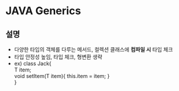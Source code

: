 # JAVA Generics
## 설명
- 다양한 타입의 객체를 다루는 메서드, 컬렉션 클래스에 **컴파일 시** 타입 체크
- 타입 안정성 높임, 타입 체크, 형변환 생략
- ex) class Jack<T>{ <br/>
      <addr>T item; <br/>
      <addr>void setItem(T item){ this.item = item; }<br/>
      }<br/>
